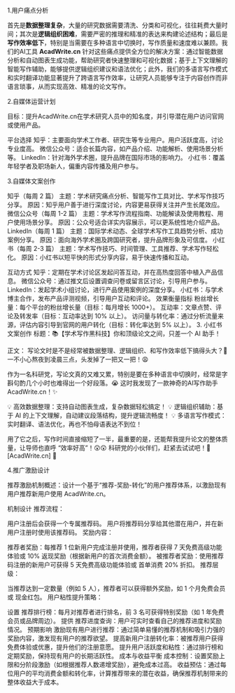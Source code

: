 1.用户痛点分析

首先是**数据整理复杂**，大量的研究数据需要清洗、分类和可视化，往往耗费大量时间；其次是**逻辑组织困难**，需要严密的推理和精准的表达来构建论述结构；最后是**写作效率低下**，特别是当需要在多种语言中切换时，写作质量和速度难以兼顾。我们的AI工具 **AcadWrite.cn** 针对这些痛点提供全方位的解决方案：通过智能数据分析和自动图表生成功能，帮助研究者快速整理和可视化数据；基于上下文理解的智能写作辅助，能够提供逻辑组织建议和语法优化；此外，我们的多语言写作模式和实时翻译功能显著提升了跨语言写作效率，让研究人员能够专注于内容创作而非语言琐事，从而实现高效、精准的论文写作。

2.自媒体运营计划

目标：提升AcadWrite.cn在学术研究人员中的知名度，并引导潜在用户访问官网或使用产品。

平台选择
知乎：主要面向学术工作者、研究生等专业用户。用户活跃度高，讨论专业度高。
微信公众号：适合长篇内容，如产品介绍、功能解析、使用场景分析等。
LinkedIn：针对海外学术圈，提升品牌在国际市场的影响力。
小红书：覆盖年轻学者及职场新人，偏重内容传播及用户参与。

3.自媒体文案创作

知乎（每周 2 篇）
主题：学术研究痛点分析、智能写作工具对比、学术写作技巧分享。
原因：知乎用户善于进行深度讨论，内容更易获得关注并产生长尾效应。
微信公众号（每周 1-2 篇）
主题：学术写作流程指南、功能解读及使用教程、用户使用场景分享。
原因：公众号适合详实内容展示，可以更系统性地介绍产品。
LinkedIn（每周 1 篇）
主题：国际学术动态、全球学术写作工具趋势分析、成功案例分享。
原因：面向海外学术圈及跨国研究者，提升品牌形象及可信度。
小红书（每周 2-3 篇）
主题：学术写作技巧、时间管理、工具推荐、学术写作轻松化。
原因：小红书以短平快的形式分享内容，易于快速传播和互动。

互动方式
知乎：定期在学术讨论区发起问答互动，并在高热度回答中植入产品信息。
微信公众号：通过推文后设置调查问卷或留言区讨论，引导用户参与。
LinkedIn：发起学术小组讨论，进行产品使用案例的深度分享。
小红书：与学术博主合作，发布产品评测视频，引导用户互动和评论。
效果衡量指标
粉丝增长量：每个平台的粉丝增长量（目标：每月增长 1000+）。
互动率：文章点赞、评论及转发率（目标：互动率达到 10% 以上）。
访问量与转化率：通过分析流量来源，评估内容引导到官网的用户转化（目标：转化率达到 5% 以上）。
3. 小红书文案创作
标题：📚【学术写作黑科技】你和顶级论文之间，只差一个 AI 助手！

正文： 写论文时是不是经常被数据整理、逻辑组织、和写作效率低下搞得头大？🤯
一不小心熬夜到凌晨三点，头发掉了一把又一把！😩

作为一名科研党，写论文真的又难又累，特别是要在多种语言中切换时，经常是字斟句酌几个小时也难得出一个好段落。😭
这时我发现了一款神奇的AI写作助手 AcadWrite.cn！✨

💡 高效数据整理：支持自动图表生成，复杂数据轻松搞定！
💡 逻辑组织辅助：基于 AI 的上下文理解，自动建议段落结构，提升逻辑流畅度！
💡 多语言写作模式：实时翻译、语法优化，再也不怕母语表达不到位！

用了它之后，写作时间直接缩短了一半，最重要的是，还能帮我提升论文的整体质量，让导师也直呼 “效率好高”！😲😲
科研党的小伙伴们，赶紧去试试吧！💪 [AcadWrite.cn] 🔗

4.推广激励设计

推荐激励机制概述：设计一个基于“推荐-奖励-转化”的用户推荐体系，以激励现有用户推荐新用户使用 AcadWrite.cn。

机制设计
推荐流程：

用户注册后会获得一个专属推荐码。
用户将推荐码分享给其他潜在用户，并在新用户注册时使用该推荐码。
奖励内容：

推荐者奖励：每推荐 1 位新用户完成注册并使用，推荐者获得 7 天免费高级功能体验或 10% 返现奖励（根据新用户的首次消费金额）。
被推荐者奖励：使用推荐码注册的新用户可获得 5 天免费高级功能体验或 首单消费 20% 折扣。
推荐层级：

当推荐达到一定数量（例如 5 人），推荐者可以获得额外奖励，如 1 个月免费会员或 现金红包。
用户粘性提升策略：

设置 推荐排行榜：每月对推荐者进行排名，前 3 名可获得特别奖励（如 1 年免费会员或品牌周边）。
提供 推荐进度查询：用户可实时查看自己的推荐进度和奖励情况。
预期影响
激励现有用户进行推荐：通过简单易懂的推荐机制和吸引力强的奖励内容，激发现有用户的推荐欲望。
提高新用户注册转化率：被推荐用户获得免费体验或优惠，提升他们的注册意愿。
提升用户活跃度和粘性：通过排行榜和定期奖励，保持现有用户的长期活跃性。
成本与收益平衡
成本控制：设置奖励上限和分阶段激励（如根据推荐人数递增奖励），避免成本过高。
收益预估：通过每位用户的平均消费金额和转化率，计算推荐带来的潜在收益，确保推荐机制带来的整体收益大于成本。